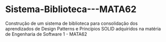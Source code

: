 # Sistema-Biblioteca---MATA62
Construção de um sistema de biblioteca para consolidação dos aprendizados de Design Patterns e Princípios SOLID adquiridos na matéria de Engenharia de Software 1 - MATA62

